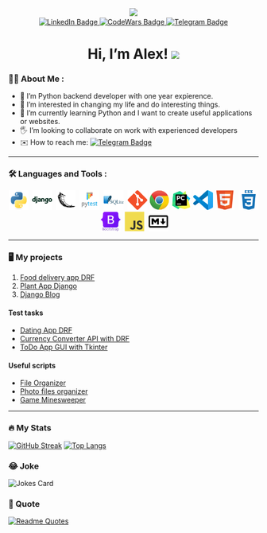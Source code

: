 <div id="header" align="center">
  <img src="https://media.giphy.com/media/SHjOSDkKZ18qOHA5B5/giphy.gif" width="200"/>
</div>

<div id="badges" align="center">
  <a href="https://www.linkedin.com/in/alexandrmiller/">
    <img src="https://img.shields.io/badge/LinkedIn-blue?style=for-the-badge&logo=linkedin&logoColor=white" alt="LinkedIn Badge"/>
  </a>
  <a href="https://www.codewars.com/users/AlexMiller_">
    <img src="https://img.shields.io/badge/CodeWars-orange?style=for-the-badge&logo=codewars&logoColor=white" alt="CodeWars Badge"/>
  </a>
  <a href="https://t.me/isalexornot">
    <img src="https://img.shields.io/badge/Telegram-blue?style=for-the-badge&logo=telegram&logoColor=white" alt="Telegram Badge"/>
  </a>
</div>


<div id="greeting" align="center">
  <h1>
    Hi, I’m Alex!
    <img src="https://media.giphy.com/media/iigp4VDyf5dCLRlGkm/giphy.gif" width="30px"/>
  </h1>
</div>


### :technologist: About Me :

- :slightly_smiling_face: I’m Python backend developer with one year expierence. 
- :dart: I’m interested in changing my life and do interesting things.
- :seedling: I’m currently learning Python and I want to create useful applications or websites.
- :raised_hand_with_fingers_splayed: I’m looking to collaborate on work with experienced developers 
- :envelope: How to reach me:  [![Telegram Badge](https://img.shields.io/badge/isalexornot-blue?style=flat&logo=Telegram&logoColor=white)](https://t.me/isalexornot)

---

### :hammer_and_wrench: Languages and Tools :


<div align="center">
  
  <img src="https://github.com/devicons/devicon/blob/master/icons/python/python-original.svg" title="Python" alt="Python" width="40" height="40"/>&nbsp;
  <img src="https://github.com/devicons/devicon/blob/master/icons/django/django-plain-wordmark.svg" title="Django" alt="Django" width="40" height="40"/>&nbsp;
  <img src="https://github.com/devicons/devicon/blob/master/icons/flask/flask-original.svg" title="Flask" alt="Flask" width="40" height="40"/>&nbsp;
  <img src="https://github.com/devicons/devicon/blob/master/icons/pytest/pytest-original-wordmark.svg" title="PyTest" alt="PyTest" width="40" height="40"/>&nbsp;
  <img src="https://github.com/devicons/devicon/blob/master/icons/sqlite/sqlite-original-wordmark.svg" title="SQLite" alt="SQLite" width="40" height="40"/>&nbsp;
  <img src="https://github.com/devicons/devicon/blob/master/icons/git/git-original.svg" title="Git" alt="Git" width="40" height="40"/>
  <img src="https://github.com/devicons/devicon/blob/master/icons/chrome/chrome-original.svg" title="Chrome" alt="Chrome" width="40" height="40"/>
  <img src="https://github.com/devicons/devicon/blob/master/icons/pycharm/pycharm-original.svg" title="PyCharm" alt="PyCharm" width="40" height="40"/>
  <img src="https://github.com/devicons/devicon/blob/master/icons/vscode/vscode-original.svg" title="VSCode" alt="VSCode" width="40" height="40"/>
  <img src="https://github.com/devicons/devicon/blob/master/icons/html5/html5-original.svg" title="HTML5" alt="HTML" width="40" height="40"/>&nbsp;
  <img src="https://github.com/devicons/devicon/blob/master/icons/css3/css3-plain-wordmark.svg"  title="CSS3" alt="CSS" width="40" height="40"/>&nbsp;
  <img src="https://github.com/devicons/devicon/blob/master/icons/bootstrap/bootstrap-original-wordmark.svg" title="Bootstrap" alt="Bootstrap" width="40" height="40"/>&nbsp;
  <img src="https://github.com/devicons/devicon/blob/master/icons/javascript/javascript-original.svg" title="JavaScript" alt="JavaScript" width="40" height="40"/>&nbsp;
  <img src="https://github.com/devicons/devicon/blob/master/icons/markdown/markdown-original.svg" title="Markdown" alt="Markdown" width="40" height="40"/>&nbsp;
  
</div>

---

### :desktop_computer: My projects
<div id="projects" align="left">
  <ol>
    <li>
      <a href="https://github.com/AlexMiller93/Food_delivery_project">
    Food delivery app DRF
  </a>
    </li>
    <li>
      <a href="https://github.com/AlexMiller93/Plant_app">
    Plant App Django
  </a>
    </li>
    <li>
      <a href="https://github.com/AlexMiller93/django_blog">
    Django Blog
      </a>
  </ol>
  
  <h4>Test tasks</h4>
  <ul>
    <li>
      <a href="https://github.com/AlexMiller93/Dating_app">
    Dating App DRF
      </a>
    </li>
    <li>
      <a href="https://github.com/AlexMiller93/curr_converter">
    Currency Converter API with DRF
      </a>
    </li>
    <li>
      <a href="https://github.com/AlexMiller93/todo_app">
    ToDo App GUI with Tkinter
      </a>
    </li>
  </ul>
  
  <h4>Useful scripts</h4>
  <ul>
    <li>
      <a href="https://github.com/AlexMiller93/File-Organizer">
    File Organizer
      </a>
    </li>
    <li>
      <a href="https://github.com/AlexMiller93/Parsing-photo">
    Photo files organizer
      </a>
    </li>
    <li>
      <a href="https://github.com/AlexMiller93/minesweeper">
    Game Minesweeper
      </a>
    </li>
  </ul>
        
  
</div>

---

### :fire: My Stats

[![GitHub Streak](http://github-readme-streak-stats.herokuapp.com?user=AlexMiller93&theme=merko&hide_border=true&date_format=M%20j%5B%2C%20Y%5D&mode=weekly)](https://git.io/streak-stats)
[![Top Langs](https://github-readme-stats.vercel.app/api/top-langs/?username=AlexMiller93&layout=compact)](https://github.com/anuraghazra/github-readme-stats)


### :joy: Joke

![Jokes Card](https://readme-jokes.vercel.app/api)

### :thinking: Quote

[![Readme Quotes](https://quotes-github-readme.vercel.app/api?type=horizontal&theme=dark)](https://github.com/piyushsuthar/github-readme-quotes)

<!---
AlexMiller93/AlexMiller93 is a ✨ special ✨ repository because its `README.md` (this file) appears on your GitHub profile.
You can click the Preview link to take a look at your changes.

Icons with text
![Python](https://img.shields.io/badge/Python-F7DF1E?style=for-the-badge&logo=python&logoColor=black)
![Django](https://img.shields.io/badge/Django-green?style=for-the-badge&logo=django&logoColor=darkgreen)
![Flask](https://img.shields.io/badge/Flask-orange?style=for-the-badge&logo=flask&logoColor=black)
![HTML](https://img.shields.io/badge/HTML-blue?style=for-the-badge&logo=html5&logoColor=orange)
![CSS](https://img.shields.io/badge/CSS-0d2739?style=for-the-badge&logo=css3&logoColor=blue)
![JavaScript](https://img.shields.io/badge/JavaScript-F7DF1E?style=for-the-badge&logo=javaScript&logoColor=black)
![Bootstrap](https://img.shields.io/badge/Bootstrap-8fbee9?style=for-the-badge&logo=bootstrap&logoColor=7d1dd7)
![Visual Studio Code](https://img.shields.io/badge/VSCode-black?style=for-the-badge&logo=visualstudiocode&logoColor=blue)
![PyCharm](https://img.shields.io/badge/PyCharm-55a0d4?style=for-the-badge&logo=pycharm&logoColor=black)
![Postman](https://img.shields.io/badge/Postman-172d3d?style=for-the-badge&logo=postman&logoColor=orange)
![Insomnia](https://img.shields.io/badge/Insomnia-lightblue?style=for-the-badge&logo=insomnia&logoColor=7d1dd7)
--->
